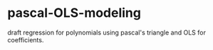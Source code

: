 # pascal-OLS-modeling
draft regression for polynomials using pascal's triangle and OLS for coefficients.
